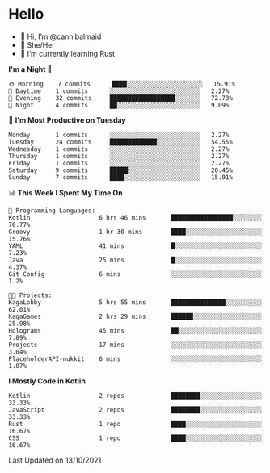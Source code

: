 # Hello
- 👋 Hi, I’m @cannibalmaid
- 👀 She/Her
- 🌱 I’m currently learning Rust

<!--START_SECTION:waka-->
**I'm a Night 🦉** 

```text
🌞 Morning    7 commits      ████░░░░░░░░░░░░░░░░░░░░░   15.91% 
🌆 Daytime    1 commits      ░░░░░░░░░░░░░░░░░░░░░░░░░   2.27% 
🌃 Evening    32 commits     ██████████████████░░░░░░░   72.73% 
🌙 Night      4 commits      ██░░░░░░░░░░░░░░░░░░░░░░░   9.09%

```
📅 **I'm Most Productive on Tuesday** 

```text
Monday       1 commits      ░░░░░░░░░░░░░░░░░░░░░░░░░   2.27% 
Tuesday      24 commits     █████████████░░░░░░░░░░░░   54.55% 
Wednesday    1 commits      ░░░░░░░░░░░░░░░░░░░░░░░░░   2.27% 
Thursday     1 commits      ░░░░░░░░░░░░░░░░░░░░░░░░░   2.27% 
Friday       1 commits      ░░░░░░░░░░░░░░░░░░░░░░░░░   2.27% 
Saturday     9 commits      █████░░░░░░░░░░░░░░░░░░░░   20.45% 
Sunday       7 commits      ████░░░░░░░░░░░░░░░░░░░░░   15.91%

```


📊 **This Week I Spent My Time On** 

```text
💬 Programming Languages: 
Kotlin                   6 hrs 46 mins       █████████████████░░░░░░░░   70.77% 
Groovy                   1 hr 30 mins        ████░░░░░░░░░░░░░░░░░░░░░   15.76% 
YAML                     41 mins             █░░░░░░░░░░░░░░░░░░░░░░░░   7.23% 
Java                     25 mins             █░░░░░░░░░░░░░░░░░░░░░░░░   4.37% 
Git Config               6 mins              ░░░░░░░░░░░░░░░░░░░░░░░░░   1.2%

🐱‍💻 Projects: 
KagaLobby                5 hrs 55 mins       ███████████████░░░░░░░░░░   62.01% 
KagaGames                2 hrs 29 mins       ██████░░░░░░░░░░░░░░░░░░░   25.98% 
Holograms                45 mins             ██░░░░░░░░░░░░░░░░░░░░░░░   7.89% 
Projects                 17 mins             ░░░░░░░░░░░░░░░░░░░░░░░░░   3.04% 
PlaceholderAPI-nukkit    6 mins              ░░░░░░░░░░░░░░░░░░░░░░░░░   1.07%

```

**I Mostly Code in Kotlin** 

```text
Kotlin                   2 repos             ████████░░░░░░░░░░░░░░░░░   33.33% 
JavaScript               2 repos             ████████░░░░░░░░░░░░░░░░░   33.33% 
Rust                     1 repo              ████░░░░░░░░░░░░░░░░░░░░░   16.67% 
CSS                      1 repo              ████░░░░░░░░░░░░░░░░░░░░░   16.67%

```



 Last Updated on 13/10/2021
<!--END_SECTION:waka-->
